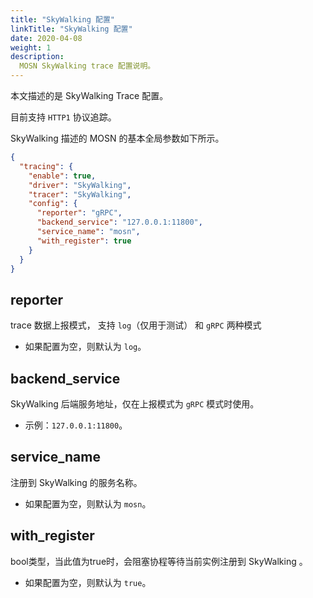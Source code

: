 ```yaml
---
title: "SkyWalking 配置"
linkTitle: "SkyWalking 配置"
date: 2020-04-08
weight: 1
description: 
  MOSN SkyWalking trace 配置说明。
---
```


本文描述的是 SkyWalking Trace  配置。

目前支持 `HTTP1` 协议追踪。

SkyWalking 描述的 MOSN 的基本全局参数如下所示。

```json
{
  "tracing": {
    "enable": true,
    "driver": "SkyWalking",
    "tracer": "SkyWalking",
    "config": {
      "reporter": "gRPC",
      "backend_service": "127.0.0.1:11800",
      "service_name": "mosn",
      "with_register": true
    }
  }
}
```

## reporter

trace 数据上报模式， 支持 `log`（仅用于测试） 和 `gRPC` 两种模式 <br>
- 如果配置为空，则默认为 `log`。

## backend_service

SkyWalking 后端服务地址，仅在上报模式为 `gRPC` 模式时使用。<br>
- 示例：`127.0.0.1:11800`。

## service_name

注册到 SkyWalking 的服务名称。<br>
- 如果配置为空，则默认为 `mosn`。

## with_register

bool类型，当此值为true时，会阻塞协程等待当前实例注册到 SkyWalking 。<br>
- 如果配置为空，则默认为 `true`。
